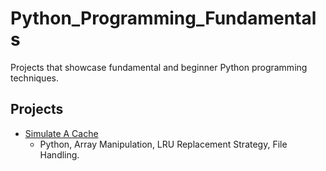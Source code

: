 # Python_Programming_Fundamentals
Projects that showcase fundamental and beginner Python programming techniques.

## Projects
- [Simulate A Cache](./Simulate_a_Cache/README.md)
  - Python, Array Manipulation, LRU Replacement Strategy, File Handling.

